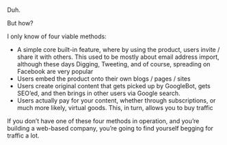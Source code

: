 Duh.

But how?

I only know of four viable methods:

-   A simple core built-in feature, where by using the product, users invite / share it with others. This used to be mostly about email address import, although these days Digging, Tweeting, and of course, spreading on Facebook are very popular
-   Users embed the product onto their own blogs / pages / sites
-   Users create original content that gets picked up by GoogleBot, gets SEO’ed, and then brings in other users via Google search.
-   Users actually pay for your content, whether through subscriptions, or much more likely, virtual goods. This, in turn, allows you to buy traffic

If you don’t have one of these four methods in operation, and you’re building a web-based company, you’re going to find yourself begging for traffic a lot.